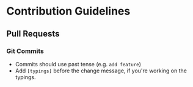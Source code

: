 # Contribution Guidelines

## Pull Requests



### Git Commits

- Commits should use past tense (e.g. `add feature`)
- Add `[typings]` before the change message, if you're working on the typings.
